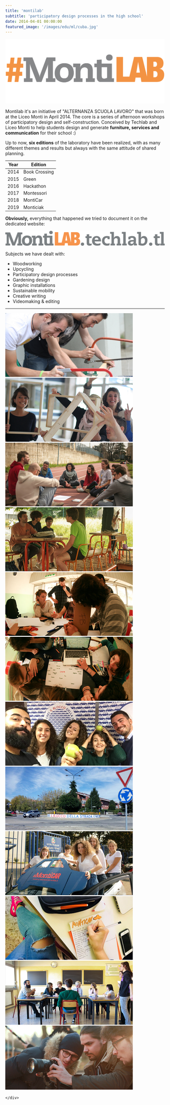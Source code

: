 ```yaml
---
title: 'montilab'
subtitle: 'participatory design processes in the high school'
date: 2014-04-01 00:00:00
featured_image: '/images/edu/ml/cuba.jpg'
---
```

<p align="center">
  <img src="/images/edu/ml/logo.png" width="600">
</p>

Montilab it's an initiative of "ALTERNANZA SCUOLA LAVORO" that was born at the Liceo Monti in April 2014.
The core is a series of afternoon workshops of participatory design and self-construction.
Conceived by Techlab and Liceo Monti to help students design and generate **furniture, services and communication** for their school :)

Up to now, **six editions** of the laboratory have been realized, with as many different themes and results but always with the same attitude of shared planning.

| Year    | Edition       |
|---------|---------------|
| 2014    | Book Crossing |
| 2015    | Green         |
| 2016    | Hackathon     |
| 2017    | Montessori    |
| 2018    | MontiCar      |
| 2019    | Monticiak     |

**Obviously,** everything that happened we tried to document it on the dedicated website:

<p align="center">
  <a href="http://montilab.techlab.tl"><img src="/images/edu/ml/sito.png" width="800"></a>
</p>

Subjects we have dealt with:

* Woodworking
* Upcycling
* Participatory design processes
* Gardening design
* Graphic installations
* Sustainable mobility
* Creative writing
* Videomaking & editing


---

<div class="gallery" data-columns="4" style="max-width: 80%;">
<img src="/images/edu/ml/1.1.jpg">
	<img src="/images/edu/ml/1.2.jpg">
		<img src="/images/edu/ml/2.1.jpg">
			<img src="/images/edu/ml/2.2.jpg">
				<img src="/images/edu/ml/3.1.jpg">
					<img src="/images/edu/ml/3.2.jpg">
						<img src="/images/edu/ml/4.1.jpg">
							<img src="/images/edu/ml/4.2.jpg">
                <img src="/images/edu/ml/5.1.jpg">
                  <img src="/images/edu/ml/5.2.jpg">
                    <img src="/images/edu/ml/6.1.jpg">
                      <img src="/images/edu/ml/6.2.jpg">

	</div>
